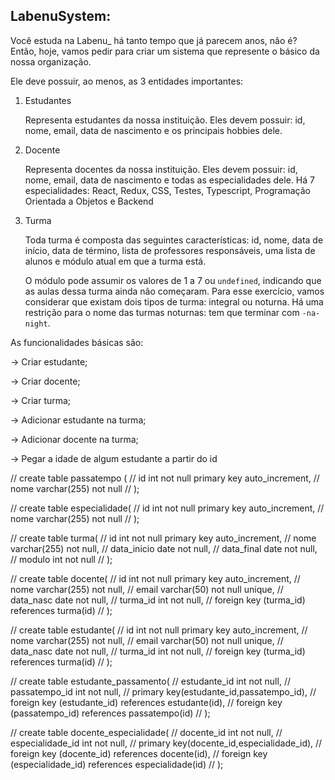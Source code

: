 ## LabenuSystem:

Você estuda na Labenu_ há tanto tempo que já parecem anos, não é? Então, hoje, vamos pedir para criar um sistema que represente o básico da nossa organização. 

Ele deve possuir, ao menos, as 3 entidades importantes:

1. Estudantes 

    Representa estudantes da nossa instituição. Eles devem possuir: id, nome, email, data de nascimento e os principais hobbies dele. 

2. Docente

    Representa docentes da nossa instituição. Eles devem possuir: id, nome, email, data de nascimento e todas as especialidades dele. Há 7 especialidades: React, Redux, CSS, Testes, Typescript, Programação Orientada a Objetos e Backend

3. Turma

    Toda turma é composta das seguintes características: id, nome, data de início, data de término, lista de professores responsáveis, uma lista de alunos e módulo atual em que a turma está.

    O módulo pode assumir os valores de 1 a 7 ou `undefined`, indicando que as aulas dessa turma ainda não começaram. Para esse exercício, vamos considerar que existam dois tipos de turma: integral ou noturna. Há uma restrição para o nome das turmas noturnas: tem que terminar com `-na-night`.

As funcionalidades básicas são:

→ Criar estudante;

→ Criar docente;

→ Criar turma;

→ Adicionar estudante na turma;

→ Adicionar docente na turma;

→ Pegar a idade de algum estudante a partir do id

// create table passatempo (
// 	id int not null primary key auto_increment,
//     nome varchar(255) not null
// );

// create table especialidade(
// 	id int not null primary key auto_increment,
//     nome varchar(255) not null
// );

// create table turma(
// 	id int not null primary key auto_increment,
//     nome varchar(255) not null,
//     data_inicio date not null,
//     data_final date not null,
//     modulo int not null
// );

// create table docente(
// 	id int not null primary key auto_increment,
//     nome varchar(255) not null,
//     email varchar(50) not null unique,
//     data_nasc date not null,
//     turma_id int not null,
//     foreign key (turma_id) references turma(id)
// );

// create table estudante(
// 	id int not null primary key auto_increment,
//     nome varchar(255) not null,
//     email varchar(50) not null unique,
//     data_nasc date not null,
//     turma_id int not null,
//     foreign key (turma_id) references turma(id)
// );

// create table estudante_passamento(
// 	estudante_id int not null,
//     passatempo_id int not null,
//     primary key(estudante_id,passatempo_id),
//     foreign key (estudante_id) references estudante(id),
//     foreign key (passatempo_id) references passatempo(id)
// );

// create table docente_especialidade(
// 	docente_id int not null,
//     especialidade_id int not null,
//     primary key(docente_id,especialidade_id),
//     foreign key (docente_id) references docente(id),
//     foreign key (especialidade_id) references especialidade(id)
// );
